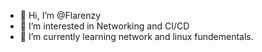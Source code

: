 - 👋 Hi, I’m @Flarenzy
- 👀 I’m interested in Networking and CI/CD
- 🌱 I’m currently learning network and linux fundementals.

<!---
Flarenzy/Flarenzy is a ✨ special ✨ repository because its `README.md` (this file) appears on your GitHub profile.
You can click the Preview link to take a look at your changes.
--->
